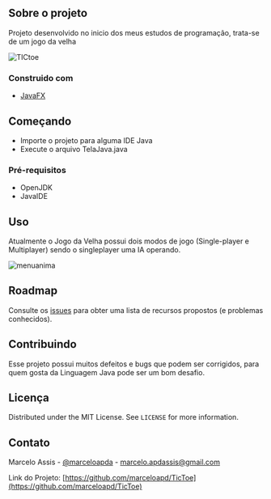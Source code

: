 ## Sobre o projeto

Projeto desenvolvido no inicio dos meus estudos de programação, trata-se de um jogo da velha

![TICtoe](https://user-images.githubusercontent.com/71731452/111336764-48b30a00-8654-11eb-96fe-4e01cd9fd17a.gif)

### Construido com

* [JavaFX](https://openjfx.io/)


## Começando

* Importe o projeto para alguma IDE Java
* Execute o arquivo TelaJava.java


### Pré-requisitos

* OpenJDK
* JavaIDE
   
## Uso

Atualmente o Jogo da Velha possui dois modos de jogo (Single-player e Multiplayer) sendo o singleplayer uma IA operando.

![menuanima](https://user-images.githubusercontent.com/71731452/111350155-933a8380-8660-11eb-880a-e57a86290cf5.png)

## Roadmap

Consulte os [issues](https://github.com/marceloapd/TicToe/issues) para obter uma lista de recursos propostos (e problemas conhecidos).


## Contribuindo

Esse projeto possui muitos defeitos e bugs que podem ser corrigidos, para quem gosta da Linguagem Java pode ser um bom desafio.

## Licença

Distributed under the MIT License. See `LICENSE` for more information.

## Contato

Marcelo Assis - [@marceloapda](https://twitter.com/marceloapda) - marcelo.apdassis@gmail.com

Link do Projeto: [https://github.com/marceloapd/TicToe](https://github.com/marceloapd/TicToe)


